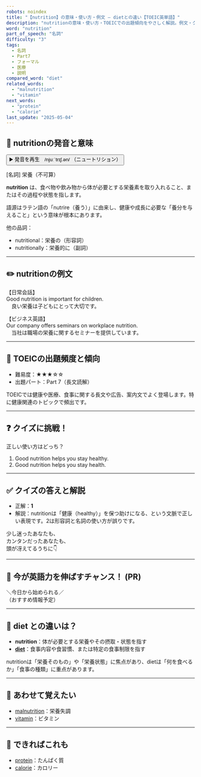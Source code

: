 ```yaml
---
robots: noindex
title: "【nutrition】の意味・使い方・例文 ― dietとの違い【TOEIC英単語】"
description: "nutritionの意味・使い方・TOEICでの出題傾向をやさしく解説。例文・クイズ付きでdietとの違いもわかりやすく学べます。"
word: "nutrition"
part_of_speech: "名詞"
difficulty: "3"
tags:
  - 名詞
  - Part7
  - フォーマル
  - 医療
  - 説明
compared_word: "diet"
related_words:
  - "malnutrition"
  - "vitamin"
next_words:
  - "protein"
  - "calorie"
last_update: "2025-05-04"
---
```


## 🔰 nutritionの発音と意味

<button class="play-audio" onclick="playTTS('nutrition')">
  <span class="play-audio-main">
    ▶️ 発音を再生　/njuːˈtrɪʃ.ən/
  </span>
  <span class="play-audio-sub">
    （ニュートリション）
  </span>
</button>

[名詞] 栄養（不可算）

**nutrition** は、食べ物や飲み物から体が必要とする栄養素を取り入れること、またはその過程や状態を指します。

語源はラテン語の「nutrire（養う）」に由来し、健康や成長に必要な「養分を与えること」という意味が根本にあります。

他の品詞：  
- nutritional：栄養の（形容詞）
- nutritionally：栄養的に（副詞）

---

## ✏️ nutritionの例文

【日常会話】  
Good nutrition is important for children.  
　良い栄養は子どもにとって大切です。

【ビジネス英語】  
Our company offers seminars on workplace nutrition.  
　当社は職場の栄養に関するセミナーを提供しています。

---

## 🎯 TOEICの出題頻度と傾向

- 難易度：★★★☆☆
- 出題パート：Part 7（長文読解）

TOEICでは健康や医療、食事に関する長文や広告、案内文でよく登場します。特に健康関連のトピックで頻出です。

---

## ❓ クイズに挑戦！

正しい使い方はどっち？

1. Good nutrition helps you stay healthy.  
2. Good nutrition helps you stay health.

---

## ✅ クイズの答えと解説

- 正解：**1**
- 解説：nutritionは「健康（healthy）」を保つ助けになる、という文脈で正しい表現です。2は形容詞と名詞の使い方が誤りです。

少し迷ったあなたも、  
カンタンだったあなたも、  
頭が冴えてるうちに👇️

---

## 🚀 今が英語力を伸ばすチャンス！ (PR)

<div class="info-center">
＼今日から始められる／<br>  
（おすすめ情報予定）
</div>

---

## 🤔  diet との違いは？

- **nutrition**：体が必要とする栄養やその摂取・状態を指す
- **[diet](/word/diet/)**：食事内容や食習慣、または特定の食事制限を指す

nutritionは「栄養そのもの」や「栄養状態」に焦点があり、dietは「何を食べるか」「食事の種類」に重点があります。

---

## 🧩 あわせて覚えたい

- [malnutrition](/word/malnutrition/)：栄養失調
- [vitamin](/word/vitamin/)：ビタミン

---

## 📖 できればこれも

- [protein](/word/protein/)：たんぱく質
- [calorie](/word/calorie/)：カロリー

<!-- cvid: aid08_bid10 -->
